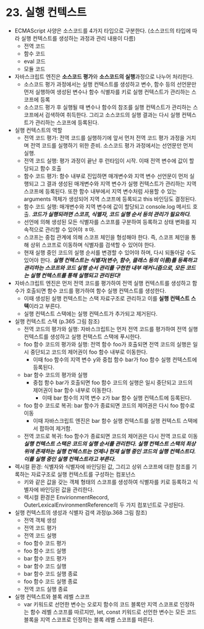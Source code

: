 # 23. 실행 컨텍스트

- ECMAScript 사양은 소스코드를 4가지 타입으로 구분한다. (소스코드의 타입에 따라 실행 컨텍스트를 생성하는 과정과 관리 내용이 다름)
  - 전역 코드
  - 함수 코드
  - eval 코드
  - 모듈 코드
- 자바스크립트 엔진은 **소스코드 평가**와 **소스코드의 실행**과정으로 나누어 처리한다.
  - 소스코드 평가 과정에서는 실행 컨텍스트를 생성하고 변수, 함수 등의 선언문만 먼저 실행하여 생성된 변수나 함수 식별자를 키로 실행 컨텍스트가 관리하는 스코프에 등록
  - 소스코드 평가 후 실행될 때 변수나 함수의 참조를 실행 컨텍스트가 관리하는 스코프에서 검색하여 취득한다. 그리고 소스코드의 실행 결과는 다시 실행 컨텍스트가 관리하는 스코프에 등록된다.
- 실행 컨텍스트의 역할
  - 전역 코드 평가: 전역 코드를 실행하기에 앞서 먼저 전역 코드 평가 과정을 거치며 전역 코드를 실행하기 위한 준비. 소스코드 평가 과정에서는 선언문만 먼저 실행.
  - 전역 코드 실행: 평가 과정이 끝난 후 런타임이 시작. 이때 전역 변수에 값이 할당되고 함수 호출
  - 함수 코드 평가: 함수 내부로 진입하면 매개변수와 지역 변수 선언문이 먼저 실행되고 그 결과 생성된 매개변수와 지역 변수가 실행 컨텍스트가 관리하는 지역 스코프에 등록된다. 또한 함수 내부에서 지역 변수처럼 사용할 수 있는 arguments 객체가 생성되어 지역 스코프에 등록되고 this 바인딩도 결정된다.
  - 함수 코드 실행: 매개변수와 지역 변수에 값이 할당되고 console.log 메서드 호출.
***코드가 실행되려면 스코프, 식별자, 코드 실행 순서 등의 관리가 필요하다.***
  - 선언에 의해 생성된 모든 식별자를 스코프를 구분하여 등록하고 상태 변화를 지속적으로 관리할 수 있어야 ㅎ마.
  - 스코프는 중첩 관계에 의해 스코프 체인을 형성해야 한다. 즉, 스코프 체인을 통해 상위 스코프로 이동하며 식별자를 검색할 수 있어야 한다.
  - 현재 실행 중인 코드의 실행 순서를 변경할 수 있어야 하며, 다시 되돌아갈 수도 있어야 한다.
***실행 컨텍스트는 식별자(변수, 함수, 클래스 등의 이름)를 등록하고 관리하는 스코프와 코드 실행 순서 관리를 구현한 내부 매커니즘으로, 모든 코드는 실행 컨텍스트를 통해 실행되고 관리된다!***
- 자바스크립트 엔진은 먼저 전역 코드를 평가하여 전역 실행 컨텍스트를 생성하고 함수가 호출되면 함수 코드를 평가하여 함수 실행 컨텍스트를 생성한다.
  - 이때 생성된 실행 컨텍스트는 스택 자료구조로 관리하고 이를 **실행 컨텍스트 스텍**이라고 부른다.
  - 실행 컨텍스트 스택에는 실행 컨텍스트가 추가되고 제거된다.
- 실행 컨텍스트 스택 (p.365 그림 참조)
  - 전역 코드의 평가와 실행: 자바스크립트는 먼저 전역 코드를 평가하여 전역 실행 컨텍스트를 생성하고 실행 컨택스트 스택에 푸시한다.
  - foo 함수 코드의 평가와 실행: 전역 함수 foo가 호출되면 전역 코드의 실행은 일시 중단되고 코드의 제어권이 foo 함수 내부로 이동한다.
    - 이때 foo 함수의 지역 변수 y와 중첩 함수 bar가 foo 함수 실행 컨텍스트에 등록된다.
  - bar 함수 코드의 평가와 실행
    - 중첩 함수 bar가 호출되면 foo 함수 코드의 실행은 일시 중단되고 코드의 제어권이 bar 함수 내부로 이동한다.
      - 이때 bar 함수의 지역 변수 z가 bar 함수 실행 컨텍스트에 등록된다.
  - foo 함수 코드로 복귀: bar 함수가 종료되면 코드의 제어권은 다시 foo 함수로 이동
    - 이때 자바스크립트 엔진은 bar 함수 실행 컨텍스트를 실행 컨텍스트 스택에서 팝하여 제거함.
  - 전역 코드로 복귀: foo 함수가 종료되면 코드의 제어권은 다시 전역 코드로 이동
***실행 컨텍스트 스택은 코드의 실행 순서를 관리한다. 실행 컨텍스트 스택의 최상위에 존재하는 실행 컨텍스트는 언제나 현재 실행 중인 코드의 실행 컨텍스트다. 이를 실행 중인 실행 컨텍스트라고 부른다.***
- 렉시컬 환경: 식별자와 식별자에 바인딩된 값, 그리고 상위 스코프에 대한 참조를 기록하는 자료구조로 실행 컨텍스트를 구성하는 컴포넌스
  - 키와 같은 값을 갖는 객체 형태의 스코프를 생성하여 식별자를 키로 등록하고 식별자에 바인딩된 값을 관리한다.
  - 렉시컬 환경은 EnvirionmentRecord, OuterLexicalEnvironmentReference의 두 가지 컴포넌트로 구성된다.
- 실행 컨텍스트의 생성과 식별자 검색 과정(p.368 그림 참조)
  - 전역 객체 생성
  - 전역 코드 평가
  - 전역 코드 실행
  - foo 함수 코드 평가
  - foo 함수 코드 실행
  - bar 함수 코드 평가
  - bar 함수 코드 실행
  - bar 함수 코드 실행 종료
  - foo 함수 코드 실행 종료
  - 전역 코드 실행 종료
- 실행 컨텍스트와 블록 레벨 스코프
  - var 키워드로 선언한 변수는 오로지 함수의 코드 블록만 지역 스코프로 인정하는 함수 레벨 스코프를 따르지만, let, const 키워드로 선언한 변수는 모든 코드 블록을 지역 스코프로 인정하는 블록 레벨 스코프를 따른다.
  
